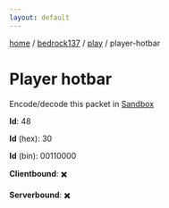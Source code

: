 ```yaml
---
layout: default
---
```


[home](/)  /  [bedrock137](/protocol/bedrock137)  /  [play](/protocol/bedrock137/play)  /  player-hotbar

# Player hotbar

Encode/decode this packet in [Sandbox](../../../sandbox/bedrock137#play.player_hotbar)

**Id**: 48

**Id** (hex): 30

**Id** (bin): 00110000

**Clientbound**: ✖️

**Serverbound**: ✖️
